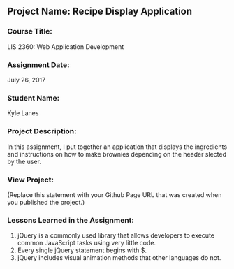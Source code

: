 ## Project Name:  Recipe Display Application

### Course Title:
LIS 2360:  Web Application Development

### Assignment Date:  
July 26, 2017

### Student Name:  
Kyle Lanes

### Project Description:
In this assignment, I put together an application that displays the ingredients and instructions on how to make brownies depending on the header slected by the user.

### View Project:
(Replace this statement with your Github Page URL that was created when you 
 published the project.)

### Lessons Learned in the Assignment:
1. jQuery is a commonly used library that allows developers to execute common JavaScript tasks using very little code.
2. Every single jQuery statement begins with $.
3. jQuery includes visual animation methods that other languages do not.

